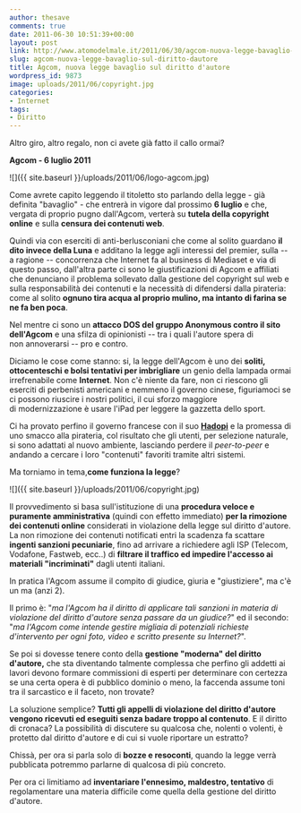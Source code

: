 ```yaml
---
author: thesave
comments: true
date: 2011-06-30 10:51:39+00:00
layout: post
link: http://www.atomodelmale.it/2011/06/30/agcom-nuova-legge-bavaglio-sul-diritto-dautore/
slug: agcom-nuova-legge-bavaglio-sul-diritto-dautore
title: Agcom, nuova legge bavaglio sul diritto d'autore
wordpress_id: 9873
image: uploads/2011/06/copyright.jpg
categories:
- Internet
tags:
- Diritto
---
```


Altro giro, altro regalo, non ci avete già fatto il callo ormai?

**Agcom - 6 luglio 2011**

![]({{ site.baseurl }}/uploads/2011/06/logo-agcom.jpg)

Come avrete capito leggendo il titoletto sto parlando della legge - già definita "bavaglio" - che entrerà in vigore dal prossimo **6 luglio** e che, vergata di proprio pugno dall'Agcom, verterà su **tutela della copyright online** e sulla **censura dei contenuti web**.

Quindi via con eserciti di anti-berlusconiani che come al solito guardano **il dito invece della Luna** e additano la legge agli interessi del premier, sulla -- a ragione -- concorrenza che Internet fa al business di Mediaset e via di questo passo, dall'altra parte ci sono le giustificazioni di Agcom e affiliati che denunciano il problema sollevato dalla gestione del copyright sul web e sulla responsabilità dei contenuti e la necessità di difendersi dalla pirateria: come al solito **ognuno tira acqua al proprio mulino, ma intanto di farina se ne fa ben poca**.

Nel mentre ci sono un **attacco DOS del gruppo Anonymous contro il sito dell'Agcom** e una sfilza di opinionisti -- tra i quali l'autore spera di non annoverarsi -- pro e contro.

Diciamo le cose come stanno: si, la legge dell'Agcom è uno dei **soliti, ottocenteschi e bolsi tentativi per imbrigliare** un genio della lampada ormai irrefrenabile come **Internet**. Non c'è niente da fare, non ci riescono gli eserciti di perbenisti americani e nemmeno il governo cinese, figuriamoci se ci possono riuscire i nostri politici, il cui sforzo maggiore di modernizzazione è usare l'iPad per leggere la gazzetta dello sport.

Ci ha provato perfino il governo francese con il suo **[Hadopi](/2009/04/03/francia-arriva-la-legge-del-taglione/)** e la promessa di uno smacco alla pirateria, col risultato che gli utenti, per selezione naturale, si sono adattati al nuovo ambiente, lasciando perdere il _peer-to-peer_ e andando a cercare i loro "contenuti" favoriti tramite altri sistemi.

Ma torniamo in tema,**come funziona la legge**?

![]({{ site.baseurl }}/uploads/2011/06/copyright.jpg)

Il provvedimento si basa sull'istituzione di una **procedura veloce e puramente amministrativa** (quindi con effetto immediato) **per la rimozione dei contenuti online** considerati in violazione della legge sul diritto d'autore. La non rimozione dei contenuti notificati entri la scadenza fa scattare **ingenti sanzioni pecuniarie**, fino ad arrivare a richiedere agli ISP (Telecom, Vodafone, Fastweb, ecc..) di **filtrare il traffico ed impedire l'accesso ai materiali "incriminati"** dagli utenti italiani.

In pratica l'Agcom assume il compito di giudice, giuria e "giustiziere", ma c'è un ma (anzi 2).

Il primo è: "_ma l'Agcom ha il diritto di applicare tali sanzioni in materia di violazione del diritto d'autore senza passare da un giudice?_" ed il secondo: "_ma l'Agcom come intende gestire migliaia di potenziali richieste d'intervento per ogni foto, video e scritto presente su Internet?_".

Se poi si dovesse tenere conto della **gestione "moderna" del diritto d'autore,** che sta diventando talmente complessa che perfino gli addetti ai lavori devono formare commissioni di esperti per determinare con certezza se una certa opera è di pubblico dominio o meno, la faccenda assume toni tra il sarcastico e il faceto, non trovate?

La soluzione semplice? **Tutti gli appelli di violazione del diritto d'autore vengono ricevuti ed eseguiti senza badare troppo al contenuto**. E il diritto di cronaca? La possibilità di discutere su qualcosa che, nolenti o volenti, è protetto dal diritto d'autore e di cui si vuole riportare un estratto?

Chissà, per ora si parla solo di **bozze e resoconti**, quando la legge verrà pubblicata potremmo parlarne di qualcosa di più concreto.

Per ora ci limitiamo ad **inventariare l'ennesimo, maldestro, tentativo** di regolamentare una materia difficile come quella della gestione del diritto d'autore.
